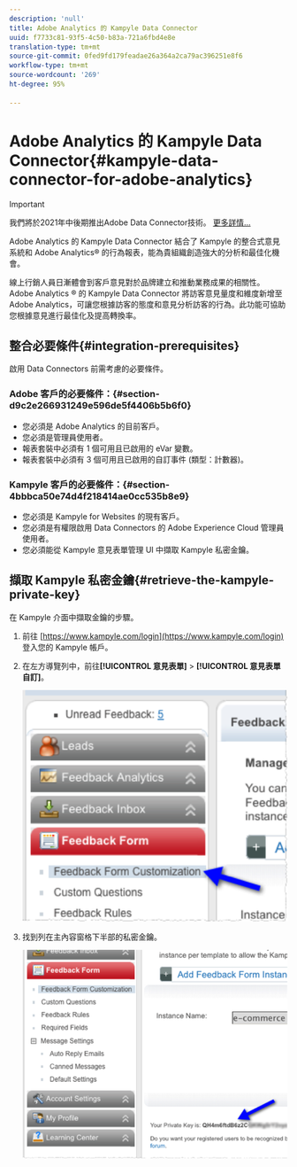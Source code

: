 ```yaml
---
description: 'null'
title: Adobe Analytics 的 Kampyle Data Connector
uuid: f7733c81-93f5-4c50-b83a-721a6fbd4e8e
translation-type: tm+mt
source-git-commit: 0fed9fd179feadae26a364a2ca79ac396251e8f6
workflow-type: tm+mt
source-wordcount: '269'
ht-degree: 95%

---
```



# Adobe Analytics 的 Kampyle Data Connector{#kampyle-data-connector-for-adobe-analytics}

>[!IMPORTANT]
>
>我們將於2021年中後期推出Adobe Data Connector技術。 [更多詳情...](/help/import/data-connectors/data-connectors-eol.md)

Adobe Analytics 的 Kampyle Data Connector 結合了 Kampyle 的整合式意見系統和 Adobe Analytics® 的行為報表，能為貴組織創造強大的分析和最佳化機會。

線上行銷人員日漸體會到客戶意見對於品牌建立和推動業務成果的相關性。Adobe Analytics ® 的 Kampyle Data Connector 將訪客意見量度和維度新增至 Adobe Analytics，可讓您根據訪客的態度和意見分析訪客的行為。此功能可協助您根據意見進行最佳化及提高轉換率。

## 整合必要條件{#integration-prerequisites}

啟用 Data Connectors 前需考慮的必要條件。

### Adobe 客戶的必要條件：{#section-d9c2e266931249e596de5f4406b5b6f0}

* 您必須是 Adobe Analytics 的目前客戶。
* 您必須是管理員使用者。
* 報表套裝中必須有 1 個可用且已啟用的 eVar 變數。
* 報表套裝中必須有 3 個可用且已啟用的自訂事件 (類型：計數器)。

### Kampyle 客戶的必要條件：{#section-4bbbca50e74d4f218414ae0cc535b8e9}

* 您必須是 Kampyle for Websites 的現有客戶。
* 您必須是有權限啟用 Data Connectors 的 Adobe Experience Cloud 管理員使用者。
* 您必須能從 Kampyle 意見表單管理 UI 中擷取 Kampyle 私密金鑰。

## 擷取 Kampyle 私密金鑰{#retrieve-the-kampyle-private-key}

在 Kampyle 介面中擷取金鑰的步驟。

1. 前往 [https://www.kampyle.com/login](https://www.kampyle.com/login) 登入您的 Kampyle 帳戶。
1. 在左方導覽列中，前往&#x200B;**[!UICONTROL 意見表單]** > **[!UICONTROL 意見表單自訂]**。

   ![](assets/retrieve_key1.png)

1. 找到列在主內容窗格下半部的私密金鑰。

   ![](assets/retrieve_key2.png)
